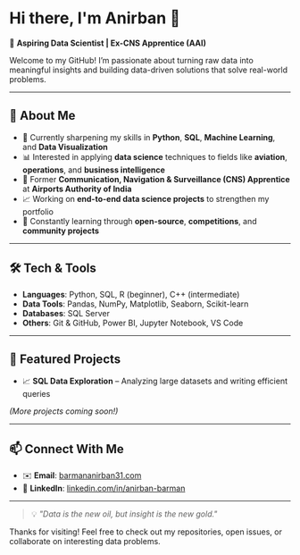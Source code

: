 # Hi there, I'm Anirban 👋  

🚀 **Aspiring Data Scientist | Ex-CNS Apprentice (AAI)**  

Welcome to my GitHub! I’m passionate about turning raw data into meaningful insights and building data-driven solutions that solve real-world problems.  

---

## 🔎 About Me  
- 🎯 Currently sharpening my skills in **Python**, **SQL**, **Machine Learning**, and **Data Visualization**  
- 📊 Interested in applying **data science** techniques to fields like **aviation**, **operations**, and **business intelligence**  
- 🏢 Former **Communication, Navigation & Surveillance (CNS) Apprentice** at **Airports Authority of India**  
- 📈 Working on **end-to-end data science projects** to strengthen my portfolio  
- 🌱 Constantly learning through **open-source**, **competitions**, and **community projects**

---

## 🛠 Tech & Tools
- **Languages**: Python, SQL, R (beginner), C++ (intermediate)
- **Data Tools**: Pandas, NumPy, Matplotlib, Seaborn, Scikit-learn  
- **Databases**: SQL Server 
- **Others**: Git & GitHub, Power BI, Jupyter Notebook, VS Code  

---

## 📂 Featured Projects   
- 📈 **SQL Data Exploration** – Analyzing large datasets and writing efficient queries  

*(More projects coming soon!)*

---

## 📫 Connect With Me  
- ✉️ **Email**: [barmananirban31.com](mailto:barmananirban31.com)  
- 💼 **LinkedIn**: [linkedin.com/in/anirban-barman](https://linkedin.com/in/anirban-barman)  

---

> 💡 *"Data is the new oil, but insight is the new gold."*  

Thanks for visiting! Feel free to check out my repositories, open issues, or collaborate on interesting data problems.  


<!---
MastermindAnirban/MastermindAnirban is a ✨ special ✨ repository because its `README.md` (this file) appears on your GitHub profile.
You can click the Preview link to take a look at your changes.
--->
